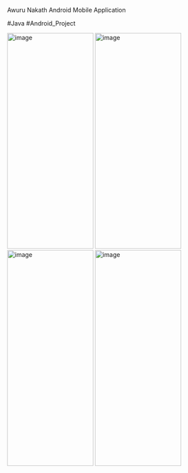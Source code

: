 Awuru Nakath Android Mobile Application

#Java #Android_Project



<img alt="image" height="500" src="https://github.com/hirunch/Awurudu-Nakath/assets/116061206/69da5525-d9f0-48e2-8d7e-90ec885732a3" width="200"/>
<img alt="image" height="500" src="https://github.com/hirunch/Awurudu-Nakath/assets/116061206/14af348f-9943-4b7a-96ed-e8197f3ba074" width="200"/>
<img alt="image" height="500" src="https://github.com/hirunch/Awurudu-Nakath/assets/116061206/5b0da4e4-68ae-470b-ae0a-27d6e708d7b5" width="200"/>
<img alt="image" height="500" src="https://github.com/hirunch/Awurudu-Nakath/assets/116061206/86160803-132d-4195-9435-475b9883e109" width="200"/>
